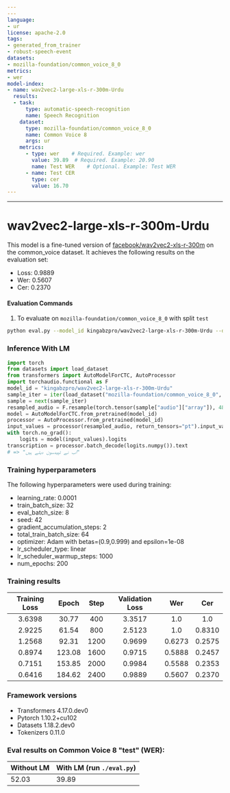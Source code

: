 ```yaml
---
---
language: 
- ur
license: apache-2.0
tags:
- generated_from_trainer
- robust-speech-event
datasets:
- mozilla-foundation/common_voice_8_0
metrics:
- wer
model-index:
- name: wav2vec2-large-xls-r-300m-Urdu
  results:
  - task: 
      type: automatic-speech-recognition
      name: Speech Recognition
    dataset:
      type: mozilla-foundation/common_voice_8_0
      name: Common Voice 8
      args: ur
    metrics:
      - type: wer    # Required. Example: wer
        value: 39.89  # Required. Example: 20.90
        name: Test WER    # Optional. Example: Test WER
      - name: Test CER
        type: cer
        value: 16.70
---
```

---

<!-- This model card has been generated automatically according to the information the Trainer had access to. You
should probably proofread and complete it, then remove this comment. -->

# wav2vec2-large-xls-r-300m-Urdu

This model is a fine-tuned version of [facebook/wav2vec2-xls-r-300m](https://huggingface.co/facebook/wav2vec2-xls-r-300m) on the common_voice dataset.
It achieves the following results on the evaluation set:
- Loss: 0.9889
- Wer: 0.5607
- Cer: 0.2370
#### Evaluation Commands
1. To evaluate on `mozilla-foundation/common_voice_8_0` with split `test`

```bash
python eval.py --model_id kingabzpro/wav2vec2-large-xls-r-300m-Urdu --dataset mozilla-foundation/common_voice_8_0 --config ur --split test
```


### Inference With LM

```python
import torch
from datasets import load_dataset
from transformers import AutoModelForCTC, AutoProcessor
import torchaudio.functional as F
model_id = "kingabzpro/wav2vec2-large-xls-r-300m-Urdu"
sample_iter = iter(load_dataset("mozilla-foundation/common_voice_8_0", "ur", split="test", streaming=True, use_auth_token=True))
sample = next(sample_iter)
resampled_audio = F.resample(torch.tensor(sample["audio"]["array"]), 48_000, 16_000).numpy()
model = AutoModelForCTC.from_pretrained(model_id)
processor = AutoProcessor.from_pretrained(model_id)
input_values = processor(resampled_audio, return_tensors="pt").input_values
with torch.no_grad():
    logits = model(input_values).logits
transcription = processor.batch_decode(logits.numpy()).text
# => "اب نے ٹپیدسون دیتے ہیں"
```



### Training hyperparameters

The following hyperparameters were used during training:
- learning_rate: 0.0001
- train_batch_size: 32
- eval_batch_size: 8
- seed: 42
- gradient_accumulation_steps: 2
- total_train_batch_size: 64
- optimizer: Adam with betas=(0.9,0.999) and epsilon=1e-08
- lr_scheduler_type: linear
- lr_scheduler_warmup_steps: 1000
- num_epochs: 200

### Training results

| Training Loss | Epoch  | Step | Validation Loss | Wer    | Cer    |
|:-------------:|:------:|:----:|:---------------:|:------:|:------:|
| 3.6398        | 30.77  | 400  | 3.3517          | 1.0    | 1.0    |
| 2.9225        | 61.54  | 800  | 2.5123          | 1.0    | 0.8310 |
| 1.2568        | 92.31  | 1200 | 0.9699          | 0.6273 | 0.2575 |
| 0.8974        | 123.08 | 1600 | 0.9715          | 0.5888 | 0.2457 |
| 0.7151        | 153.85 | 2000 | 0.9984          | 0.5588 | 0.2353 |
| 0.6416        | 184.62 | 2400 | 0.9889          | 0.5607 | 0.2370 |


### Framework versions

- Transformers 4.17.0.dev0
- Pytorch 1.10.2+cu102
- Datasets 1.18.2.dev0
- Tokenizers 0.11.0

### Eval results on Common Voice 8 "test" (WER):

| Without LM | With LM (run `./eval.py`) |
|---|---|
| 52.03 | 39.89 |
